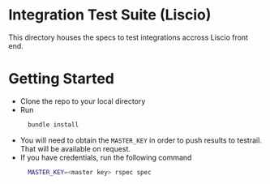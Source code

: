 # Integration Test Suite (Liscio)

This directory houses the specs to test integrations accross Liscio front end.

# Getting Started

* Clone the repo to your local directory
* Run
  ```bash
    bundle install
  ```
* You will need to obtain the `MASTER_KEY` in order to push results to testrail. That will be available on request.
* If you have credentials, run the following command
  ```bash
    MASTER_KEY=<master key> rspec spec
  ```
